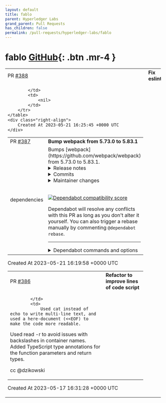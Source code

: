 ```yaml
---
layout: default
title: fablo
parent: Hyperledger Labs
grand_parent: Pull Requests
has_children: false
permalink: /pull-requests/hyperledger-labs/fablo
---
```


# fablo <span class="fs-3 right-align">[GitHub](https://github.com/hyperledger-labs/fablo){: .btn .mr-4 }</span>


<div>
    <table>
        <tr>
            <td>
                PR <a href="https://github.com/hyperledger-labs/fablo/pull/388" class=".btn">#388</a>
            </td>
            <td>
                <b>
                    Fix eslint
                </b>
            </td>
        </tr>
        <tr>
            <td>
                
            </td>
            <td>
                <nil>
            </td>
        </tr>
    </table>
    <div class="right-align">
        Created At 2023-05-21 16:25:45 +0000 UTC
    </div>
</div>

<div>
    <table>
        <tr>
            <td>
                PR <a href="https://github.com/hyperledger-labs/fablo/pull/387" class=".btn">#387</a>
            </td>
            <td>
                <b>
                    Bump webpack from 5.73.0 to 5.83.1
                </b>
            </td>
        </tr>
        <tr>
            <td>
                <span class="chip">dependencies</span>
            </td>
            <td>
                Bumps [webpack](https://github.com/webpack/webpack) from 5.73.0 to 5.83.1.
<details>
<summary>Release notes</summary>
<p><em>Sourced from <a href="https://github.com/webpack/webpack/releases">webpack's releases</a>.</em></p>
<blockquote>
<h2>v5.83.1</h2>
<h2>What's Changed</h2>
<ul>
<li>Fix regression in import/export normailization effecting mini-css-extract-plugin by <a href="https://github.com/alexander-akait"><code>@​alexander-akait</code></a> in <a href="https://redirect.github.com/webpack/webpack/pull/17214">webpack/webpack#17214</a></li>
</ul>
<p><strong>Full Changelog</strong>: <a href="https://github.com/webpack/webpack/compare/v5.83.0...v5.83.1">https://github.com/webpack/webpack/compare/v5.83.0...v5.83.1</a></p>
<h2>v5.83.0</h2>
<h2>New Features</h2>
<ul>
<li>Normalize property access for imports and exports by <a href="https://github.com/bworline"><code>@​bworline</code></a> in <a href="https://redirect.github.com/webpack/webpack/pull/17137">webpack/webpack#17137</a></li>
<li>Top Level Await is now enabled by default by <a href="https://github.com/burhanuday"><code>@​burhanuday</code></a> in <a href="https://redirect.github.com/webpack/webpack/pull/17192">webpack/webpack#17192</a></li>
</ul>
<h2>Bug Fixes</h2>
<ul>
<li>Correct <code>chunkgroup.groupsIterable</code> return type by <a href="https://github.com/TheLarkInn"><code>@​TheLarkInn</code></a> in <a href="https://redirect.github.com/webpack/webpack/pull/17196">webpack/webpack#17196</a></li>
<li>Fix bug in Rule Matcher type by <a href="https://github.com/alexander-akait"><code>@​alexander-akait</code></a> in <a href="https://redirect.github.com/webpack/webpack/pull/17207">webpack/webpack#17207</a></li>
<li>Fixed apply event callback and optimizing callback event type by <a href="https://github.com/nuintun"><code>@​nuintun</code></a> in <a href="https://redirect.github.com/webpack/webpack/pull/16094">webpack/webpack#16094</a></li>
<li>Fix types in hot module replacement APIs by <a href="https://github.com/alexander-akait"><code>@​alexander-akait</code></a> in <a href="https://redirect.github.com/webpack/webpack/pull/17193">webpack/webpack#17193</a></li>
</ul>
<h2>Developer Experience</h2>
<ul>
<li>Expose <code>ChunkGroup</code> to type definitions by <a href="https://github.com/TheLarkInn"><code>@​TheLarkInn</code></a> in <a href="https://redirect.github.com/webpack/webpack/pull/17201">webpack/webpack#17201</a></li>
<li>Add <code>NormalModuleFactory</code>'s <code>ResolveData</code> type to public interface by <a href="https://github.com/TheLarkInn"><code>@​TheLarkInn</code></a> in <a href="https://redirect.github.com/webpack/webpack/pull/17195">webpack/webpack#17195</a></li>
<li>Document <code>compilation.afterChunks</code> hook by <a href="https://github.com/TheLarkInn"><code>@​TheLarkInn</code></a> in <a href="https://redirect.github.com/webpack/webpack/pull/17202">webpack/webpack#17202</a></li>
</ul>
<h2>Dependencies &amp; Maintenance</h2>
<ul>
<li>Bump <code>@​webassemblyjs/wasm-edit</code> from 1.11.5 to 1.11.6 by <a href="https://github.com/dependabot"><code>@​dependabot</code></a> in <a href="https://redirect.github.com/webpack/webpack/pull/17168">webpack/webpack#17168</a></li>
<li>Bump wast-loader from 1.11.5 to 1.11.6 by <a href="https://github.com/dependabot"><code>@​dependabot</code></a> in <a href="https://redirect.github.com/webpack/webpack/pull/17163">webpack/webpack#17163</a></li>
<li>Bump yarn-deduplicate from 6.0.1 to 6.0.2 by <a href="https://github.com/dependabot"><code>@​dependabot</code></a> in <a href="https://redirect.github.com/webpack/webpack/pull/17184">webpack/webpack#17184</a></li>
<li>Fix command by <a href="https://github.com/alexander-akait"><code>@​alexander-akait</code></a> in <a href="https://redirect.github.com/webpack/webpack/pull/17154">webpack/webpack#17154</a></li>
<li>Bump <code>@​types/node</code> from 18.16.3 to 20.1.7 by <a href="https://github.com/dependabot"><code>@​dependabot</code></a> in <a href="https://redirect.github.com/webpack/webpack/pull/17205">webpack/webpack#17205</a></li>
</ul>
<h2>New Contributors</h2>
<ul>
<li><a href="https://github.com/bworline"><code>@​bworline</code></a> made their first contribution in <a href="https://redirect.github.com/webpack/webpack/pull/17137">webpack/webpack#17137</a></li>
<li><a href="https://github.com/nuintun"><code>@​nuintun</code></a> made their first contribution in <a href="https://redirect.github.com/webpack/webpack/pull/16094">webpack/webpack#16094</a></li>
</ul>
<p><strong>Full Changelog</strong>: <a href="https://github.com/webpack/webpack/compare/v5.82.1...v5.83.0">https://github.com/webpack/webpack/compare/v5.82.1...v5.83.0</a></p>
<h2>v5.82.1</h2>
<h2>Bug Fixes</h2>
<ul>
<li>[CSS] - Support nesting in CSS modules and bug fixes by <a href="https://github.com/alexander-akait"><code>@​alexander-akait</code></a> in <a href="https://redirect.github.com/webpack/webpack/pull/17133">webpack/webpack#17133</a></li>
<li>[CSS] - Fix crash with <code>importModule</code> when CSS enabled by <a href="https://github.com/alexander-akait"><code>@​alexander-akait</code></a> in <a href="https://redirect.github.com/webpack/webpack/pull/17140">webpack/webpack#17140</a></li>
<li>Fix bug where <code>output.hashFunction</code> was failing to generate debug hash by <a href="https://github.com/ahabhgk"><code>@​ahabhgk</code></a> in <a href="https://redirect.github.com/webpack/webpack/pull/16950">webpack/webpack#16950</a></li>
<li>Reduce the amount of generated code for chunk loading by <a href="https://github.com/lvivski"><code>@​lvivski</code></a> in <a href="https://redirect.github.com/webpack/webpack/pull/17151">webpack/webpack#17151</a></li>
<li>Use module preload for ESM module output by <a href="https://github.com/alexander-akait"><code>@​alexander-akait</code></a> in <a href="https://redirect.github.com/webpack/webpack/pull/17143">webpack/webpack#17143</a></li>
</ul>
<h2>Developer Experience</h2>
<ul>
<li>Improve module type strictness for Module.prototype.type expand ModuleTypeConstants by <a href="https://github.com/TheLarkInn"><code>@​TheLarkInn</code></a> in <a href="https://redirect.github.com/webpack/webpack/pull/17136">webpack/webpack#17136</a></li>
</ul>
<h2>Dependencies &amp; Maintenance</h2>
<ul>
<li>Update package.json description by <a href="https://github.com/JeraldVin"><code>@​JeraldVin</code></a> in <a href="https://redirect.github.com/webpack/webpack/pull/17145">webpack/webpack#17145</a></li>
<li>Bump webpack-cli from 5.0.2 to 5.1.0 by <a href="https://github.com/dependabot"><code>@​dependabot</code></a> in <a href="https://redirect.github.com/webpack/webpack/pull/17146">webpack/webpack#17146</a></li>
</ul>
<!-- raw HTML omitted -->
</blockquote>
<p>... (truncated)</p>
</details>
<details>
<summary>Commits</summary>
<ul>
<li><a href="https://github.com/webpack/webpack/commit/81c8fbde2e0e4b8d2e30a5109dedc082ef8c09dc"><code>81c8fbd</code></a> 5.83.1</li>
<li><a href="https://github.com/webpack/webpack/commit/5ed1649e08ec4b440098976ceb27d3bd5a79b696"><code>5ed1649</code></a> Merge pull request <a href="https://redirect.github.com/webpack/webpack/issues/17214">#17214</a> from webpack/fix-regression</li>
<li><a href="https://github.com/webpack/webpack/commit/06a1f0b38fb6d7cf24e6a2ce7e655e86b1ba3268"><code>06a1f0b</code></a> revert: return type</li>
<li><a href="https://github.com/webpack/webpack/commit/cba05da34eae5cf6cb4496c5d98f837f4f86b783"><code>cba05da</code></a> test: added</li>
<li><a href="https://github.com/webpack/webpack/commit/b8e0bcf8b402e92fae8a92fd1af25c81548a2e84"><code>b8e0bcf</code></a> fix: regression</li>
<li><a href="https://github.com/webpack/webpack/commit/ccb3b860520c9472eff3d411a48105f882cf482a"><code>ccb3b86</code></a> 5.83.0</li>
<li><a href="https://github.com/webpack/webpack/commit/e11a57221ca3202cfeca910733bf1556a89f6929"><code>e11a572</code></a> Merge pull request <a href="https://redirect.github.com/webpack/webpack/issues/17154">#17154</a> from webpack/chore-fix-cover-report</li>
<li><a href="https://github.com/webpack/webpack/commit/fd09c331e9f58a4375debc4596b7b09da32e8852"><code>fd09c33</code></a> Merge pull request <a href="https://redirect.github.com/webpack/webpack/issues/17193">#17193</a> from webpack/types-fix</li>
<li><a href="https://github.com/webpack/webpack/commit/a451bda1c6b5720a74280dae4f50fc3458027fd1"><code>a451bda</code></a> Merge pull request <a href="https://redirect.github.com/webpack/webpack/issues/17207">#17207</a> from webpack/fix-matcher-bug</li>
<li><a href="https://github.com/webpack/webpack/commit/3b80086b65a8f8667c76cb26f74c1a2329ec8f6a"><code>3b80086</code></a> fix: matcher type</li>
<li>Additional commits viewable in <a href="https://github.com/webpack/webpack/compare/v5.73.0...v5.83.1">compare view</a></li>
</ul>
</details>
<details>
<summary>Maintainer changes</summary>
<p>This version was pushed to npm by <a href="https://www.npmjs.com/~thelarkinn">thelarkinn</a>, a new releaser for webpack since your current version.</p>
</details>
<br />


[![Dependabot compatibility score](https://dependabot-badges.githubapp.com/badges/compatibility_score?dependency-name=webpack&package-manager=npm_and_yarn&previous-version=5.73.0&new-version=5.83.1)](https://docs.github.com/en/github/managing-security-vulnerabilities/about-dependabot-security-updates#about-compatibility-scores)

Dependabot will resolve any conflicts with this PR as long as you don't alter it yourself. You can also trigger a rebase manually by commenting `@dependabot rebase`.

[//]: # (dependabot-automerge-start)
[//]: # (dependabot-automerge-end)

---

<details>
<summary>Dependabot commands and options</summary>
<br />

You can trigger Dependabot actions by commenting on this PR:
- `@dependabot rebase` will rebase this PR
- `@dependabot recreate` will recreate this PR, overwriting any edits that have been made to it
- `@dependabot merge` will merge this PR after your CI passes on it
- `@dependabot squash and merge` will squash and merge this PR after your CI passes on it
- `@dependabot cancel merge` will cancel a previously requested merge and block automerging
- `@dependabot reopen` will reopen this PR if it is closed
- `@dependabot close` will close this PR and stop Dependabot recreating it. You can achieve the same result by closing it manually
- `@dependabot ignore this major version` will close this PR and stop Dependabot creating any more for this major version (unless you reopen the PR or upgrade to it yourself)
- `@dependabot ignore this minor version` will close this PR and stop Dependabot creating any more for this minor version (unless you reopen the PR or upgrade to it yourself)
- `@dependabot ignore this dependency` will close this PR and stop Dependabot creating any more for this dependency (unless you reopen the PR or upgrade to it yourself)
You can disable automated security fix PRs for this repo from the [Security Alerts page](https://github.com/hyperledger-labs/fablo/network/alerts).

</details>
            </td>
        </tr>
    </table>
    <div class="right-align">
        Created At 2023-05-21 16:19:58 +0000 UTC
    </div>
</div>

<div>
    <table>
        <tr>
            <td>
                PR <a href="https://github.com/hyperledger-labs/fablo/pull/386" class=".btn">#386</a>
            </td>
            <td>
                <b>
                    Refactor to improve lines of code script
                </b>
            </td>
        </tr>
        <tr>
            <td>
                
            </td>
            <td>
                Used cat instead of echo to write multi-line text, and used a here-document (<<EOF) to make the code more readable.
Used read -r to avoid issues with backslashes in container names.
Added TypeScript type annotations for the function parameters and return types.

cc @dzikowski 
            </td>
        </tr>
    </table>
    <div class="right-align">
        Created At 2023-05-17 16:31:28 +0000 UTC
    </div>
</div>


